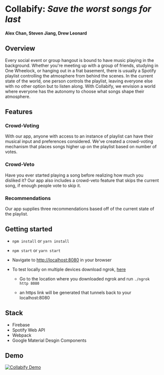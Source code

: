 # Collabify: _Save the worst songs for last_

#### Alex Chan, Steven Jiang, Drew Leonard

## Overview

Every social event or group hangout is bound to have music playing in the background. Whether you're meeting up with a group of friends, studying in One Wheelock, or hanging out in a frat basement, there is usually a Spotify playlist controlling the atmosphere from behind the scenes. In the current state of the world, one person controls the playlist, leaving everyone else with no other option but to listen along. With Collabify, we envision a world where everyone has the autonomy to choose what songs shape their atmosphere.

## Features

### Crowd-Voting

With our app, anyone with access to an instance of playlist can have their musical input and preferences considered. We've created a crowd-voting mechanism that places songs higher up on the playlist based on number of votes.

### Crowd-Veto
Have you ever started playing a song before realizing how much you disliked it? Our app also includes a crowd-veto feature that skips the current song, if enough people vote to skip it.

### Recommendations
Our app supplies three recommendations based off of the current state of the playlist.

## Getting started
- `npm install` or `yarn install`

- `npm start` or `yarn start`

- Navigate to [http://localhost:8080](http://localhost:8080) in your browser

- To test locally on multiple devices download ngrok, [here](https://ngrok.com/download)

	- Go to the location where you downloaded ngrok and run `./ngrok http 8080`

	- an https link will be generated that tunnels back to your localhost:8080

## Stack
* Firebase
* Spotify Web API
* Webpack
* Google Material Desgin Components

## Demo
[![Collabify Demo](https://i.ytimg.com/vi/iAno2P7w-qs/hqdefault.jpg?sqp=-oaymwEXCPYBEIoBSFryq4qpAwkIARUAAIhCGAE=&rs=AOn4CLD61moM20ukqoHc-hz4W6H6LAtjig)](https://youtu.be/iAno2P7w-qs)
